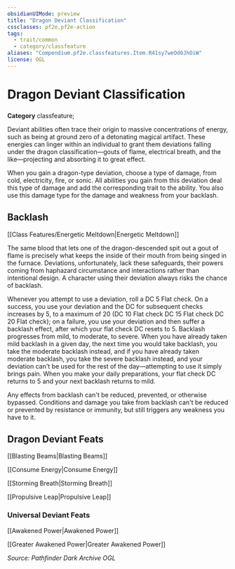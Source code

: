 ```yaml
---
obsidianUIMode: preview
title: "Dragon Deviant Classification"
cssclasses: pf2e,pf2e-action
tags:
  - trait/common
  - category/classfeature
aliases: "Compendium.pf2e.classfeatures.Item.R41sy7weOd0JhOiW"
license: OGL
---
```

# Dragon Deviant Classification

### 

**Category** classfeature; 




Deviant abilities often trace their origin to massive concentrations of energy, such as being at ground zero of a detonating magical artifact. These energies can linger within an individual to grant them deviations falling under the dragon classification—gouts of flame, electrical breath, and the like—projecting and absorbing it to great effect.

When you gain a dragon-type deviation, choose a type of damage, from cold, electricity, fire, or sonic. All abilities you gain from this deviation deal this type of damage and add the corresponding trait to the ability. You also use this damage type for the damage and weakness from your backlash.

## Backlash

[[Class Features/Energetic Meltdown|Energetic Meltdown]]

The same blood that lets one of the dragon-descended spit out a gout of flame is precisely what keeps the inside of their mouth from being singed in the furnace. Deviations, unfortunately, lack these safeguards, their powers coming from haphazard circumstance and interactions rather than intentional design. A character using their deviation always risks the chance of backlash.

Whenever you attempt to use a deviation, roll a DC 5 Flat check. On a success, you use your deviation and the DC for subsequent checks increases by 5, to a maximum of 20 (DC 10 Flat check DC 15 Flat check DC 20 Flat check); on a failure, you use your deviation and then suffer a backlash effect, after which your flat check DC resets to 5. Backlash progresses from mild, to moderate, to severe. When you have already taken mild backlash in a given day, the next time you would take backlash, you take the moderate backlash instead, and if you have already taken moderate backlash, you take the severe backlash instead, and your deviation can't be used for the rest of the day—attempting to use it simply brings pain. When you make your daily preparations, your flat check DC returns to 5 and your next backlash returns to mild.

Any effects from backlash can't be reduced, prevented, or otherwise bypassed. Conditions and damage you take from backlash can't be reduced or prevented by resistance or immunity, but still triggers any weakness you have to it.

## Dragon Deviant Feats

[[Blasting Beams|Blasting Beams]]

[[Consume Energy|Consume Energy]]

[[Storming Breath|Storming Breath]]

[[Propulsive Leap|Propulsive Leap]]

### Universal Deviant Feats

[[Awakened Power|Awakened Power]]

[[Greater Awakened Power|Greater Awakened Power]]

*Source: Pathfinder Dark Archive*
*OGL*